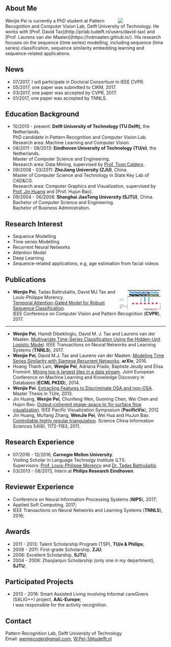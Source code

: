 ## About Me

<img align="right" width='150' src="wenjie3.png">
Wenjie Pei is currently a PhD student at Pattern Recognition and Computer Vision Lab, Delft University of Technology. He works with [Prof. David Tax](http://prlab.tudelft.nl/users/david-tax) and [Prof. Laurens van der Maaten](https://lvdmaaten.github.io/). His research focuses on the sequence (time series) modelling, including sequence (time series) classification, sequence similarity embedding learning and sequence-related applications. 

## News
* 07/2017, I will participate in Doctoral Consortium in IEEE CVPR.
* 05/2017, one paper was submitted to CIKM, 2017.
* 03/2017, one paper was accepted by CVPR, 2017.
* 01/2017, one paper was accepted by TNNLS.

## Education Background
* 10/2013 - present: __Delft University of Technology (TU Delft)__, the Netherlands.  
  PhD candidate in Pattern Recognition and Computer Vision Lab.  
  Research area: Machine Learning and Computer Vision.
* 08/2011 - 08/2013: __Eindhoven University of Technology (TU/e)__, the Netherlands.  
  Master of Computer Science and Engineering.  
  Research area: Data Mining, supervised by [Prof. Toon Calders](http://cs.ulb.ac.be/members/tcalders/doku.php).
* 09/2008 - 03/2011: __ZheJiang University (ZJU)__, China.  
  Master of Computer Science and Technology in State Key Lab of CAD&CG.  
  Research area: Computer Graphics and Visualization, supervised by [Prof. Jin Huang](http://www.cad.zju.edu.cn/home/hj/index.xml) and [Prof. Hujun Bao].
* 09/2004 - 06/2008: __Shanghai JiaoTong University (SJTU)__, China.  
  Bachelor of Computer Science and Engineering.  
 Bachelor of Business Administration.

## Research Interest
- Sequence Modelling
- Time series Modelling
- Recurrent Neural Networks
- Attention Model
- Deep Learning
- Sequence-related applications, e.g, age estimation from facial videos

## Publications 

- <img align="right" width="150" src="publication/TAGM.png">__Wenjie Pei__, Tadas Baltrušaitis, David MJ Tax and Louis-Philippe Morency.  
[Temporal Attention-Gated Model for Robust Sequence Classification](https://arxiv.org/pdf/1612.00385.pdf).  
IEEE Conference on Computer Vision and Pattern Recognition (__CVPR__), 2017.
-----------------------------------------------------------------------------------------------------------------------
- __Wenjie Pei__, Hamdi Dibeklioglu, David M. J. Tax and Laurens van der Maaten. [Multivariate Time-Series Classification Using the Hidden-Unit Logistic Model](http://ieeexplore.ieee.org/abstract/document/7835652/). IEEE Transactions on Neural Networks and Learning Systems (__TNNLS__), 2017. 
- __Wenjie Pei__, David M.J. Tax and Laurens van der Maaten. [Modeling Time Series Similarity with Siamese Recurrent Networks](https://arxiv.org/pdf/1603.04713.pdf). __arXiv__, 2016.
- Hoang Thanh Lam, __Wenjie Pei__, Adriana Prado, Baptiste Jeudy and Élisa Fromont. [Mining top-k largest tiles in a data stream](https://hal.archives-ouvertes.fr/hal-01011374/file/tile.pdf). Joint European Conference on Machine Learning and Knowledge Discovery in Databases (__ECML PKDD__), 2014. 
- __Wenjie Pei__. [Extracting Features to Discriminate OSA and non-OSA](https://pure.tue.nl/ws/files/46941503/760935-1.pdf). Master Thesis in TU/e, 2013.
- Jin Huang, __Wenjie Pei__, Chunfeng Wen, Guoning Chen, Wei Chen and Hujun Bao. [Output-coherent image-space lic for surface flow visualization](https://pdfs.semanticscholar.org/9c0a/d0b7cfa4cbd6d3341e5f8fcc2bfe991b6393.pdf). IEEE Pacific Visualization Symposium (__PacificVis__), 2012
- Jin Huang, MuYang Zhang, __WenJie Pei__, Wei Hua and HuJun Bao. [Controllable highly regular triangulation](http://ieeexplore.ieee.org/abstract/document/7325231/). Science China Information Sciences 54(6), 1172-1183, 2011.


## Research Experience
- 07/2016 - 12/2016, __Carnegie Mellon University__.  
  Visiting Scholar in Language Technolgy Institute (LTI).  
  Supervisors: [Prof. Louis-Philippe Morency](https://www.cs.cmu.edu/~morency/) and [Dr. Tadas Baltrušaitis](https://www.cl.cam.ac.uk/~tb346/).
- 03/2013 - 08/2013, Intern at __Philips Research Eindhoven__.

## Reviewer Experience
-  Conference on Neural Information Processing Systems (__NIPS__), 2017; 
- Applied Soft Computing, 2017;
- IEEE Transactions on Neural Networks and Learning Systems (__TNNLS__), 2016;

## Awards
- 2011 - 2013: Talent Scholarship Program (TSP), __TU/e & Philips__;
- 2008 - 2011: First-grade Scholarship, __ZJU__;
- 2006: Excellent Scholarship, __SJTU__;
- 2004 - 2008: Zhaojianjun Scholarship (only one in my department), __SJTU__;

## Participated Projects
- 2013 - 2016: Smart Assisted Living involving Informal careGivers (SALIG++) project, __AAL-Europe__;  
I was responsible for the activity recognition.

## Contact
Pattern Recognition Lab, Delft University of Technology  
Email: wenjiecoder@gmail.com, W.Pei-1@tudelft.nl

